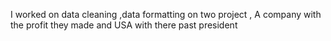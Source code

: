 I worked on data cleaning ,data formatting  on two project ,  A company with the profit they made and USA with there past president    
